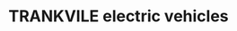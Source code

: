 ---
title: "TRANKVILE electric vehicles"
url: /hamburg/trankvile-electric-vehicles/
shop: Motorrad
---